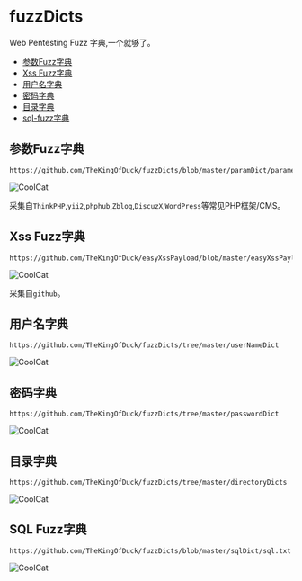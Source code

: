 # fuzzDicts
Web Pentesting Fuzz 字典,一个就够了。

* [参数Fuzz字典](https://github.com/TheKingOfDuck/fuzzDicts#参数fuzz字典)
* [Xss Fuzz字典](https://github.com/TheKingOfDuck/fuzzDicts#xss-fuzz字典)
* [用户名字典](https://github.com/TheKingOfDuck/fuzzDicts#用户名字典)
* [密码字典](https://github.com/TheKingOfDuck/fuzzDicts#密码字典)
* [目录字典](https://github.com/TheKingOfDuck/fuzzDicts#目录字典)
* [sql-fuzz字典](https://github.com/TheKingOfDuck/fuzzDicts/blob/master/README.md#sql-fuzz字典)

## 参数Fuzz字典

```
https://github.com/TheKingOfDuck/fuzzDicts/blob/master/paramDict/parameter.txt
```

![CoolCat](https://github.com/TheKingOfDuck/fuzzDicts/blob/master/images/parameter.jpg)



采集自`ThinkPHP`,`yii2`,`phphub`,`Zblog`,`DiscuzX`,`WordPress`等常见PHP框架/CMS。

## Xss Fuzz字典

```
https://github.com/TheKingOfDuck/easyXssPayload/blob/master/easyXssPayload.txt
```

![CoolCat](https://github.com/TheKingOfDuck/fuzzDicts/blob/master/images/xss.jpg)

采集自`github`。

## 用户名字典

```
https://github.com/TheKingOfDuck/fuzzDicts/tree/master/userNameDict
```

![CoolCat](https://github.com/TheKingOfDuck/fuzzDicts/blob/master/images/username.jpg)


## 密码字典

```
https://github.com/TheKingOfDuck/fuzzDicts/tree/master/passwordDict
```

![CoolCat](https://github.com/TheKingOfDuck/fuzzDicts/blob/master/images/password.jpg)

## 目录字典

```
https://github.com/TheKingOfDuck/fuzzDicts/tree/master/directoryDicts
```

![CoolCat](https://github.com/TheKingOfDuck/fuzzDicts/blob/master/images/directory.jpg)


## SQL Fuzz字典

```
https://github.com/TheKingOfDuck/fuzzDicts/blob/master/sqlDict/sql.txt
```

![CoolCat](https://github.com/TheKingOfDuck/fuzzDicts/blob/master/images/sql.jpg)
